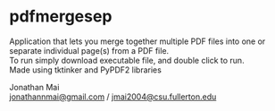 # pdfmergesep
Application that lets you merge together multiple PDF files into one or separate individual page(s) from a PDF file.  
To run simply download executable file, and double click to run.  
Made using tktinker and PyPDF2 libraries

Jonathan Mai  
jonathannmai@gmail.com / jmai2004@csu.fullerton.edu

